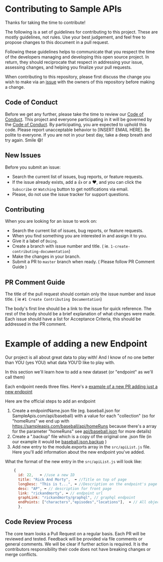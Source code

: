 # Contributing to Sample APIs

Thanks for taking the time to contribute!

The following is a set of guidelines for contributing to this project. These are mostly guidelines, not rules. Use your best judgement, and feel free to propose changes to this document in a pull request.

Following these guidelines helps to communicate that you respect the time of the developers managing and developing this open source project. In return, they should reciprocate that respect in addressing your issue, assessing changes, and helping you finalize your pull requests.

When contributing to this repository, please first discuss the change you wish to make via an [issue](https://github.com/jermbo/SampleAPIs/issues) with the owners of this repository before making a change.

## Code of Conduct

Before we get any further, please take the time to review our [Code of Conduct](https://github.com/jermbo/SampleAPIs/blob/master/CODE_OF_CONDUCT.md). This project and everyone participating in it will be governed by the [Code of Conduct](https://github.com/jermbo/SampleAPIs/blob/master/CODE_OF_CONDUCT.md). By participating, you are expected to uphold this code. Please report unacceptable behavior to [INSERT EMAIL HERE]. Be polite to everyone. If you are not in your best day, take a deep breath and try again. Smile 😄!

## New Issues

Before you submit an issue:

- Search the current list of issues, bug reports, or feature requests.
- If the issue already exists, add a 👍 or a ❤️, and you can click the `Subscribe` or `Watching` button to get notifications via email.
- Please, do not use the issue tracker for support questions.

## Contributing

When you are looking for an issue to work on:

- Search the current list of issues, bug reports, or feature requests.
- When you find something you are interested in and assign it to you.
- Give it a label of `Doing`.
- Create a branch with issue number and title. ( ie. `1-create-contributing-documentation`)
- Make the changes in your branch.
- Submit a PR to `master` branch when ready. ( Please follow PR Comment Guide )

## PR Comment Guide

The title of the pull request should contain only the issue number and issue title. ( ie `#1 Create Contributing Documentation`)

The body's first line should be a link to the issue for quick reference. The rest of the body should be a brief explanation of what changes were made. Each issue should have a list for Acceptance Criteria, this should be addressed in the PR comment.

# Example of adding a new Endpoint

Our project is all about great data to play with!
And I know of no one better than YOU (yes YOU) what data YOU'D like to play with. 

In this section we'll learn how to add a new dataset (or "endpoint" as we'll call them)

Each endpoint needs three files. Here's a [example of a new PR adding just a new endpoint](https://github.com/jermbo/SampleAPIs/pull/89)

Here are the official steps to add an endpoint
1) Create a endpointName.json file (eg. baseball.json for SampleApis.com/api/baseball) with a value for each "collection" (so for "homeRuns" we end up with https://sampleapis.com/baseball/api/homeRuns because there's a array for the parameter "homeRuns" see [api/baseball.json](/src/api/baseball.json) for more details)
2) Create a ".backup" file which is a copy of the original one .json file (in our example it would be [baseball.json.backup](/src/api/baseball.json.backup) )
3) Add new entry to the module.exports array in the ```src/apiList.js``` file. Here you'll add information about the new endpoint you've added.

What the format of the new entry in the ```src/apiList.js``` will look like:
```javascript
    {
      id: 22,   ⬅ //use a new ID
      title: "Rick And Morty",  ⬅ //Title on top of page
      longDesc: "This is t...", ⬅ //Description on the endpoint's page
      desc: "AP", ⬅ // description for front page
      link: "rickandmorty", ⬅ // endpoint url
      graphLink: "rickandmorty/graphql", // graphql endpoint
      endPoints: ["characters","episodes","locations"],  ⬅ // All objects (collections) in the endpoint
      },
```



## Code Review Process

The core team looks a Pull Request on a regular basis. Each PR will be reviewed and tested. Feedback will be provided via file comments or general comments. We will be clear if further action is required. It is the contributors responsibility their code does not have breaking changes or merge conflicts.
